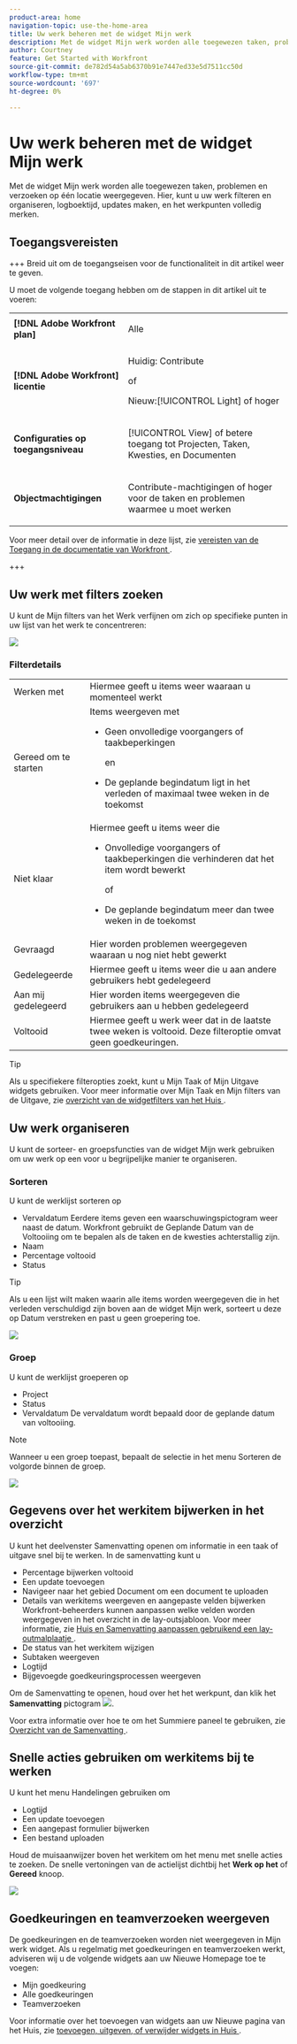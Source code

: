 ```yaml
---
product-area: home
navigation-topic: use-the-home-area
title: Uw werk beheren met de widget Mijn werk
description: Met de widget Mijn werk worden alle toegewezen taken, problemen en verzoeken op één locatie weergegeven. Hier, kunt u uw werk filteren en organiseren, logboektijd, updates maken, en het werkpunten volledig merken.
author: Courtney
feature: Get Started with Workfront
source-git-commit: de782d54a5ab6370b91e7447ed33e5d7511cc50d
workflow-type: tm+mt
source-wordcount: '697'
ht-degree: 0%

---
```



# Uw werk beheren met de widget Mijn werk

Met de widget Mijn werk worden alle toegewezen taken, problemen en verzoeken op één locatie weergegeven. Hier, kunt u uw werk filteren en organiseren, logboektijd, updates maken, en het werkpunten volledig merken.

## Toegangsvereisten

+++ Breid uit om de toegangseisen voor de functionaliteit in dit artikel weer te geven.

U moet de volgende toegang hebben om de stappen in dit artikel uit te voeren:

<table style="table-layout:auto"> 
 <col> 
 </col> 
 <col> 
 </col> 
 <tbody> 
  <tr> 
   <td role="rowheader"><strong>[!DNL Adobe Workfront plan]</strong></td> 
   <td> <p>Alle</p> </td> 
  </tr> 
  <tr> 
   <td role="rowheader"><strong>[!DNL Adobe Workfront] licentie</strong></td> 
   <td> <p>Huidig: Contribute</p>
   <p>of</p> 
   <p>Nieuw:[!UICONTROL Light] of hoger<p> 
  </td> 
  </tr> </ul>
  <tr> 
   <td role="rowheader"><strong>Configuraties op toegangsniveau</strong></td> 
   <td> <p>[!UICONTROL View] of betere toegang tot Projecten, Taken, Kwesties, en Documenten</p> </td> 
  </tr>  
  <tr> 
   <td role="rowheader"><strong>Objectmachtigingen</strong></td> 
   <td> <p>Contribute-machtigingen of hoger voor de taken en problemen waarmee u moet werken</p>  </td> 
  </tr> 
 </tbody> 
</table>

Voor meer detail over de informatie in deze lijst, zie [ vereisten van de Toegang in de documentatie van Workfront ](/help/quicksilver/administration-and-setup/add-users/access-levels-and-object-permissions/access-level-requirements-in-documentation.md).

+++

## Uw werk met filters zoeken

U kunt de Mijn filters van het Werk verfijnen om zich op specifieke punten in uw lijst van het werk te concentreren:

![](assets/filter-my-work-widget.png)

### Filterdetails

<table>
  <tbody>
    <tr>
      <td>Werken met</td>
      <td>Hiermee geeft u items weer waaraan u momenteel werkt</td>
    </tr>
    <tr>
      <td>Gereed om te starten</td>
      <td>Items weergeven met 
      <ul>
      <li>Geen onvolledige voorgangers of taakbeperkingen</li>
      <p>en</p>
      <li>De geplande begindatum ligt in het verleden of maximaal twee weken in de toekomst</li>
      </ul>
      </td>
    </tr>
    <tr>
      <td>Niet klaar</td>
      <td>Hiermee geeft u items weer die
       <ul>
      <li>Onvolledige voorgangers of taakbeperkingen die verhinderen dat het item wordt bewerkt</li>
      <p>of</p>
      <li>De geplande begindatum meer dan twee weken in de toekomst</li>
      </ul>
       </td>
    </tr>
    <tr>
      <td>Gevraagd</td>
      <td>Hier worden problemen weergegeven waaraan u nog niet hebt gewerkt</td>
    </tr>
    <tr>
      <td>Gedelegeerde</td>
      <td>Hiermee geeft u items weer die u aan andere gebruikers hebt gedelegeerd</td>
    </tr>
    <tr>
      <td>Aan mij gedelegeerd</td>
      <td>Hier worden items weergegeven die gebruikers aan u hebben gedelegeerd</td>
    </tr>
    <tr>
      <td>Voltooid</td>
      <td>Hiermee geeft u werk weer dat in de laatste twee weken is voltooid. Deze filteroptie omvat geen goedkeuringen.</td>
    </tr>
  </tbody>
</table>

>[!TIP]
>
>Als u specifiekere filteropties zoekt, kunt u Mijn Taak of Mijn Uitgave widgets gebruiken. Voor meer informatie over Mijn Taak en Mijn filters van de Uitgave, zie [ overzicht van de widgetfilters van het Huis ](/help/quicksilver/workfront-basics/using-home/using-the-home-area/widget-filter-overview-home.md).

## Uw werk organiseren

U kunt de sorteer- en groepsfuncties van de widget Mijn werk gebruiken om uw werk op een voor u begrijpelijke manier te organiseren.

### Sorteren

U kunt de werklijst sorteren op

* Vervaldatum
Eerdere items geven een waarschuwingspictogram weer naast de datum. Workfront gebruikt de Geplande Datum van de Voltooiing om te bepalen als de taken en de kwesties achterstallig zijn.
* Naam
* Percentage voltooid
* Status

>[!TIP]
>
>Als u een lijst wilt maken waarin alle items worden weergegeven die in het verleden verschuldigd zijn boven aan de widget Mijn werk, sorteert u deze op Datum verstreken en past u geen groepering toe.


![](assets/sort-my-work-widget.png)

### Groep

U kunt de werklijst groeperen op

* Project
* Status
* Vervaldatum
De vervaldatum wordt bepaald door de geplande datum van voltooiing.

>[!NOTE]
>
>Wanneer u een groep toepast, bepaalt de selectie in het menu Sorteren de volgorde binnen de groep.


![](assets/group-my-work-widget.png)

## Gegevens over het werkitem bijwerken in het overzicht

U kunt het deelvenster Samenvatting openen om informatie in een taak of uitgave snel bij te werken. In de samenvatting kunt u

* Percentage bijwerken voltooid
* Een update toevoegen
* Navigeer naar het gebied Document om een document te uploaden
* Details van werkitems weergeven en aangepaste velden bijwerken
Workfront-beheerders kunnen aanpassen welke velden worden weergegeven in het overzicht in de lay-outsjabloon. Voor meer informatie, zie [ Huis en Samenvatting aanpassen gebruikend een lay-outmalplaatje ](/help/quicksilver/administration-and-setup/customize-workfront/use-layout-templates/customize-home-summary-layout-template.md).
* De status van het werkitem wijzigen
* Subtaken weergeven
* Logtijd
* Bijgevoegde goedkeuringsprocessen weergeven

Om de Samenvatting te openen, houd over het het werkpunt, dan klik het **Samenvatting** pictogram ![](assets/open-summary-new-home.png).

Voor extra informatie over hoe te om het Summiere paneel te gebruiken, zie [ Overzicht van de Samenvatting ](/help/quicksilver/workfront-basics/the-new-workfront-experience/summary-overview.md).

## Snelle acties gebruiken om werkitems bij te werken

U kunt het menu Handelingen gebruiken om

* Logtijd
* Een update toevoegen
* Een aangepast formulier bijwerken
* Een bestand uploaden

Houd de muisaanwijzer boven het werkitem om het menu met snelle acties te zoeken. De snelle vertoningen van de actielijst dichtbij het **Werk op het** of **Gereed** knoop.

![](assets/quick-actions-new-home.png)


## Goedkeuringen en teamverzoeken weergeven

De goedkeuringen en de teamverzoeken worden niet weergegeven in Mijn werk widget. Als u regelmatig met goedkeuringen en teamverzoeken werkt, adviseren wij u de volgende widgets aan uw Nieuwe Homepage toe te voegen:

* Mijn goedkeuring
* Alle goedkeuringen
* Teamverzoeken

Voor informatie over het toevoegen van widgets aan uw Nieuwe pagina van het Huis, zie [ toevoegen, uitgeven, of verwijder widgets in Huis ](/help/quicksilver/workfront-basics/using-home/using-the-home-area/add-edit-remove-widgets-in-new-home.md).




